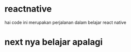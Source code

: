 # reactnative
hai code ini merupakan perjalanan dalam belajar react native

# next nya belajar apalagi
